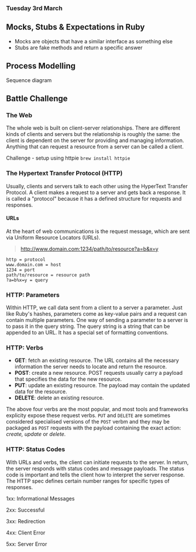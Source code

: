 ### Tuesday 3rd March ###

## Mocks, Stubs & Expectations in Ruby ###

- Mocks are objects that have a similar interface as something else
- Stubs are fake methods and return a specific answer




## Process Modelling ##

Sequence diagram

## Battle Challenge ##

### The Web ###

The whole web is built on client-server relationships. There are different kinds of clients and servers but the relationship is roughly the same: the client is dependent on the server for providing and managing information. Anything that can request a resource from a server can be called a client.

Challenge - setup using httpie
``` brew install httpie ```

### The Hypertext Transfer Protocol (HTTP) ###

Usually, clients and servers talk to each other using the HyperText Transfer Protocol. A client makes a request to a server and gets back a response. It is called a "protocol" because it has a defined structure for requests and responses.

#### URLs ###

At the heart of web communications is the request message, which are sent via Uniform Resource Locators (URLs).

>http://www.domain.com:1234/path/to/resource?a=b&x=y

```
http = protocol
www.domain.com = host    
1234 = port
path/to/resource = resource path
?a=b%x=y = query
```

### HTTP: Parameters

Within HTTP, we call data sent from a client to a server a parameter. Just like Ruby's hashes, parameters come as key-value pairs and a request can contain multiple parameters. One way of sending a parameter to a server is to pass it in the query string. The query string is a string that can be appended to an URL. It has a special set of formatting conventions.

### HTTP: Verbs

- **GET**: fetch an existing resource. The URL contains all the necessary information the server needs to locate and return the resource.
- **POST**: create a new resource. POST requests usually carry a payload that specifies the data for the new resource.
- **PUT**: update an existing resource. The payload may contain the updated data for the resource.
- **DELETE**: delete an existing resource.

The above four verbs are the most popular, and most tools and frameworks explicity expose these request verbs. ```PUT``` and ```DELETE``` are sometimes considered specialised versions of the ```POST``` verbm and they may be packaged as ```POST``` requests with the payload containing the exact action: *create, update* or *delete.*

### HTTP: Status Codes

With URLs and verbs, the client can initiate requests to the server. In return, the server responds with status codes and message payloads. The status code is important and tells the client how to interpret the server response. The HTTP spec defines certain number ranges for specific types of responses.

1xx: Informational Messages

2xx: Successful

3xx: Redirection

4xx: Client Error

5xx: Server Error
